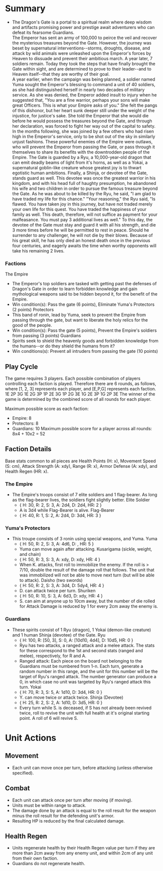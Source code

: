 # Summary
- The Dragon's Gate is a portal to a spiritual realm where deep wisdom and artifacts promising power and prestige await adventurers who can defeat its fearsome Guardians.  
The Emperor has sent an army of 100,000 to peirce the veil and recover the mysterious treasures beyond the Gate. However, the journey was beset by supernatural interventions--storms, droughts, disease, and attack by wild animals were unleashed upon the Emperor's forces by Heaven to dissuade and prevent their ambitious march. A year later, 7 soldiers remain. Today they took the steps that have finally brought the Gate within sight, and are determined to prove to their leader--and to Heaven itself--that they are worthy of their goal.  
A year earlier, when the campaign was being planned, a soldier named Yuma sought the Emperor's blessing to command a unit of 40 soldiers, as she had distinguished herself in nearly two decades of military service. As she was denied, the Emperor added insult to injury when he suggested that, "You are a fine warrior, perhaps your sons will make great Officers. This is what your Empire asks of you." She felt the pangs of this dishonor, but her heart sunk deeper still under the weight of the injustice, for justice's sake. She told the Emperor that she would die before he would possess the treasures beyond the Gate, and through her declaration, was forced to fight her way out of the capital to safety. In the months following, she was joined by a few others who had risen high in the Emperor's service, only to be shot out of the sky in similarly unjust fashions. These powerful enemies of the Empire were outlaws, who will prevent the Emperor from passing the Gate, or pass through it themselves to share its benefits with the downtrodden people of the Empire.
The Gate is guarded by a Ryu, a 10,000-year-old dragon that can emit deadly beams of light from it's horns, as well as a Yokai, a supernatural goblin-like creature whose greatest joy is to thwart egotistic human ambitions. Finally, a Shinja, or devotee of the Gate, stands guard as well. This devotee was once the greatest warrior in his kingdom, and with his head full of haughty presumption, he abandoned his wife and two children in order to pursue the famous treasure beyond the Gate. As he was about to be killed by the Ryu, he said, "I am glad to have traded my life for this chance." "Your reasoning," the Ryu said, "Is flawed. You have taken joy in this journey, but have not traded merely your own life for this quest. You have traded the happiness of your family as well. This death, therefore, will not suffice as payment for your malfeasance. You must pay 3 additional lives as well." To this day, the devotee of the Gate must stay and guard it with all his strength, and die 3 more times before he will be permitted to rest in peace. Should he surrender to any challenger, he will not die by their blows. Because of his great skill, he has only died an honest death once in the previous four centuries, and eagerly awaits the time when worthy opponents will take his remaining 2 lives.


### Factions
The Empire
- The Emperor's top soldiers are tasked with getting past the defenses of Dragon's Gate in order to learn forbidden knowledge and gain mythological weapons said to be hidden beyond it, for the benefit of the Empire.
- Win condition(s): Pass the gate (6 points), Eliminate Yuma's Protectors (2 points)
Protectors
- This band of ronin, lead by Yuma, seek to prevent the Empire from passing through the gate, but want to liberate the holy relics for the good of the people.
- Win condition(s): Pass the gate (5 points), Prevent the Empire's soldiers from passing (3 points)
Guardians
- Spirits seek to shield the heavenly goods and forbidden knowledge from the humans--or do they shield the humans from it?
- Win conditions(s): Prevent all intruders from passing the gate (10 points)

## Play Cycle

The game requires 3 players. Each possible combination of players controlling each faction is played. Therefore there are 6 rounds, as follows, where [1, 2, 3] represents each player, and [E,P,G] represents each faction.
1E 2P 3G
1E 2G 3P
1P 2E 3G
1P 2G 3E
1G 2E 3P
1G 2P 3E
The winner of the game is determined by the combined score of all rounds for each player.

Maximum possible score as each faction:
- Empire: 8
- Protectors: 8
- Guardians: 10
Maximum possible score for a player across all rounds: 8x4 + 10x2 = 52

## Faction Details
Base stats common to all pieces are Health Points (H: x), Movement Speed (S: cm), Attack Strength (A: xdy), Range (R: x), Armor Defense (A: xdy), and Health Regen (HR: x).
### The Empire
- The Empire's troops consist of 7 elite soldiers and 1 flag-bearer. As long as the flag-bearer lives, the soldiers fight slightly better.
Elite Soldier
  - { H: 30, R: 2, S: 3, A: 2d4, D: 2d4, HR: 2 }
  - A is 3d4 while Flag-Bearer is alive.
Flag-Bearer
  - { H: 40, R: 1, S: 2, A: 2d4, D: 3d4, HR: 3 }

### Yuma's Protectors
- This troupe consists of 3 ronin using special weapons, and Yuma.
Yuma
  - { H: 50, R: 2, S: 3, A: 4d6, D: , HR: 5 }
  - Yuma can move again after attacking.
Kusarigama (sickle, weight, and chain)
  - { H: 50, R: 3, S: 3, A: xdy, D: xdy, HR: 4 }
  - When K. attacks, first roll to immobilize the enemy. If the roll is > 7/10, double the result of the damage roll that follows. The unit that was immobilized will not be able to move next turn (but will be able to attack).
Daisho (two swords)
  - { H: 50, R: 2, S: 3, A: 3d4, D: 5dy4, HR: 4 }
  - D. can attack twice per turn.
Shuriken
  - { H: 50, R: 10, S: 3, A: 6d3, D: xdy, HR: 4 }
  - S. can aim at anyone up to 10cm away, but the number of die rolled for Attack Damage is reduced by 1 for every 2cm away the enemy is.

### Guardians
- These spirits consist of 1 Ryu (dragon), 1 Yokai (demon-like creature) and 1 human Shinja (devotee) of the Gate.
Ryu
  - { H: 100, R: [50, 3], S: 0, A: [10d10, 4d4], D: 10d5, HR: 0 }
  - Ryu has two attacks, a ranged attack and a melee attack. The stats for these correspond to the 1st and second stats (ranged and melee), respectively, for R and A.
  - Ranged attack: Each piece on the board not belonging to the Guardians must be numbered from 1-n. Each turn, generate a random number in this range, and the unit for this number will be the target of Ryu's ranged attack. The number generator can produce a 0, in which case no unit was targeted by Ryu's ranged attack this turn.
Yokai
  - { H: 70, R: 3, S: 5, A: 1d10, D: 3d4, HR: 0 }
  - Y. can move twice or attack twice.
Shinja (Devotee)
  - { H: 25, R: 2, S: 2, A: 1d10, D: 3d5, HR: 0 }
  - Every turn while S. is deceased, if S has not already been revived twice, roll to revive the unit with full health at it's original starting point. A roll of 6 will revive S.

# Unit Actions
## Movement
- Each unit can move once per turn, before attacking (unless otherwise specified).

## Combat
- Each unit can attack once per turn after moving (if moving).
- Units must be within range to attack.
- The damage done by an attack is equal to the roll result for the weapon minus the roll result for the defending unit's armor.
- Resulting HP is reduced by the final calculated damage.

## Health Regen
- Units regenerate health by their Health Regen value per turn if they are more than 2cm away from any enemy unit, and within 2cm of any unit from their own faction.
- Guardians do not regenerate health.

